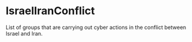 # IsraelIranConflict
List of groups that are carrying out cyber actions in the conflict between Israel and Iran.
